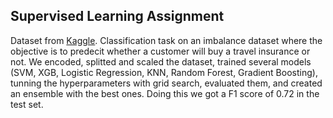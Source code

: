 ## Supervised Learning Assignment 

Dataset from [Kaggle](https://www.kaggle.com/datasets/tejashvi14/travel-insurance-prediction-data). Classification task on an imbalance dataset where the objective is to predecit whether a customer will buy a travel insurance or not.
We encoded, splitted and scaled the dataset, trained several models (SVM, XGB, Logistic Regression, KNN, Random Forest, Gradient Boosting), tunning the hyperparameters with grid search, evaluated them, and created an ensemble with the best ones. Doing this we got a F1 score of 0.72 in the test set.

